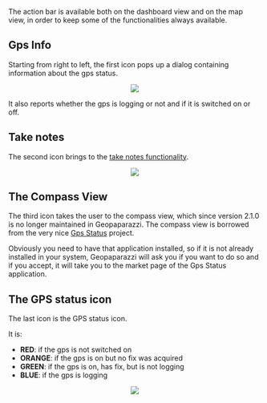 The action bar is available both on the dashboard view and on the map view, in order to keep some of the functionalities always available.



## Gps Info ##

Starting from right to left, the first icon pops up a dialog containing information about the gps status.

<p align='center'><img src='http://wiki.geopaparazzi.googlecode.com/git/images2/07_gpsinfo.png' /></p>

It also reports whether the gps is logging or not and if it is switched on or off.

## Take notes ##

The second icon brings to the [take notes functionality](TakeNotes2.md).

<p align='center'><img src='http://wiki.geopaparazzi.googlecode.com/git/images2/08_notes_on_map.png' /></p>


## The Compass View ##

The third icon takes the user to the compass view, which since version 2.1.0 is no longer maintained in Geopaparazzi. The compass view is borrowed from the very nice [Gps Status](http://eclipsim.com/gpsstatus/) project.

Obviously you need to have that application installed, so if it is not already installed in your system, Geopaparazzi will ask you if you want to do so and if you accept, it will take you to the market page of the Gps Status application.

## The GPS status icon ##

The last icon is the GPS status icon.

It is:
  * **RED**: if the gps is not switched on
  * **ORANGE**: if the gps is on but no fix was acquired
  * **GREEN**: if the gps is on, has fix, but is not logging
  * **BLUE**: if the gps is logging


<p align='center'><img src='http://wiki.geopaparazzi.googlecode.com/git/images2/38_gpsstates.png' /></p>
